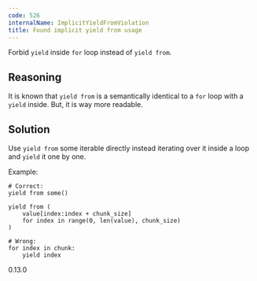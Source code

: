 ```yaml
---
code: 526
internalName: ImplicitYieldFromViolation
title: Found implicit yield from usage
---
```


Forbid `yield` inside `for` loop instead of `yield from`.

## Reasoning
It is known that `yield from` is a semantically identical to a `for`
loop with a `yield` inside. But, it is way more readable.

## Solution
Use `yield from` some iterable directly instead iterating over it
inside a loop and `yield` it one by one.

Example:

    # Correct:
    yield from some()
    
    yield from (
        value[index:index + chunk_size]
        for index in range(0, len(value), chunk_size)
    )
    
    # Wrong:
    for index in chunk:
        yield index

<div class="versionadded">

0.13.0

</div>